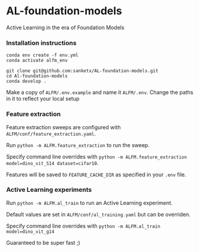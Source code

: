 # AL-foundation-models
Active Learning in the era of Foundation Models

### Installation instructions
```
conda env create -f env.yml
conda activate alfm_env

git clone git@github.com:sanketx/AL-foundation-models.git
cd Al-foundation-models
conda develop .
```

Make a copy of `ALFM/.env.example` and name it `ALFM/.env`. Change the paths in it to reflect your local setup

### Feature extraction
Feature extraction sweeps are configured with `ALFM/conf/feature_extraction.yaml`.

Run `python -m ALFM.feature_extraction` to run the sweep. 

Specify command line overrides with `python -m ALFM.feature_extraction model=dino_vit_S14 dataset=cifar10`.

Features will be saved to `FEATURE_CACHE_DIR` as specified in your `.env` file.


### Active Learning experiments

Run `python -m ALFM.al_train` to run an Active Learning experiment. 

Default values are set in `ALFM/conf/al_training.yaml` but can be overriden.

Specify command line overrides with `python -m ALFM.al_train model=dino_vit_g14`

Guaranteed to be super fast ;)